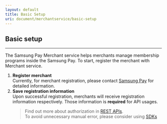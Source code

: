 ```yaml
---
layout: default
title: Basic Setup
uri: document/merchantservice/basic-setup
---
```


## Basic setup
---

The Samsung Pay Merchant service helps merchants manage membership programs inside the Samsung Pay. To start, register the merchant with Merchant service.

<ol>
  <li>
    <strong>Register merchant</strong><br>
    Currently, for merchant registration, please contact <a href="http://www.samsung.com/us/samsung-pay">Samsung Pay</a> for detailed information.
  </li>
  <li>
    <strong>Save registration information</strong><br>
    Upon successful registration, merchants will receive registration information respectively. Those information is <span class="is-danger"><strong>required</strong></span> for API usages.
    <blockquote>
      Find out more about authorization in <a href="{{ "/membership/api" | relative_url }}">REST APIs</a>.
      <br>To avoid unnecessary manual error, please consider using <a href="{{ "/membership/sdks" | relative_url }}">SDKs</a>
    </blockquote>
  </li>
</ol>
